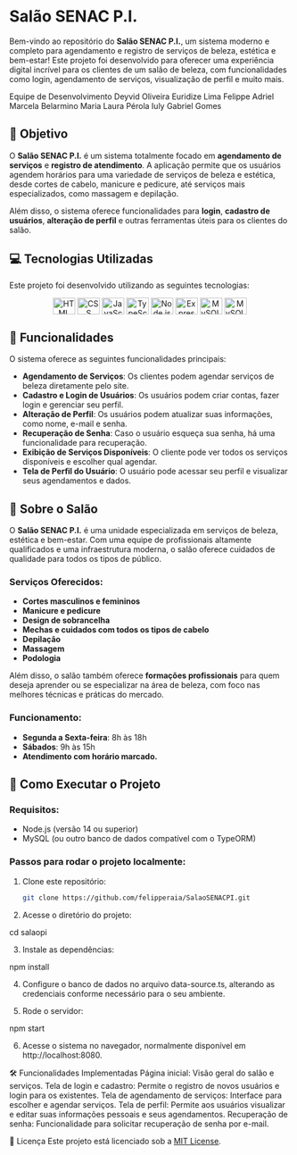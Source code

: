 # Salão SENAC P.I.

Bem-vindo ao repositório do **Salão SENAC P.I.**, um sistema moderno e completo para agendamento e registro de serviços de beleza, estética e bem-estar! Este projeto foi desenvolvido para oferecer uma experiência digital incrível para os clientes de um salão de beleza, com funcionalidades como login, agendamento de serviços, visualização de perfil e muito mais.

Equipe de Desenvolvimento
Deyvid Oliveira
Euridize Lima
Felippe Adriel
Marcela Belarmino
Maria Laura
Pérola Iuly
Gabriel Gomes

## 🎯 Objetivo

O **Salão SENAC P.I.** é um sistema totalmente focado em **agendamento de serviços** e **registro de atendimento**. A aplicação permite que os usuários agendem horários para uma variedade de serviços de beleza e estética, desde cortes de cabelo, manicure e pedicure, até serviços mais especializados, como massagem e depilação.

Além disso, o sistema oferece funcionalidades para **login**, **cadastro de usuários**, **alteração de perfil** e outras ferramentas úteis para os clientes do salão.

## 💻 Tecnologias Utilizadas

Este projeto foi desenvolvido utilizando as seguintes tecnologias:

<p align="center">
    <img align="center" height="30" width="40" alt="HTML" src="https://cdn.jsdelivr.net/gh/devicons/devicon/icons/html5/html5-original.svg">
    <img align="center" height="30" width="40" alt="CSS" src="https://cdn.jsdelivr.net/gh/devicons/devicon/icons/css3/css3-original.svg">
    <img align="center" height="30" width="40" alt="JavaScript" src="https://cdn.jsdelivr.net/gh/devicons/devicon/icons/javascript/javascript-original.svg">
    <img align="center" height="30" width="40" alt="TypeScript" src="https://cdn.jsdelivr.net/gh/devicons/devicon/icons/typescript/typescript-original.svg">
    <img align="center" height="30" width="40" alt="Node.js" src="https://cdn.jsdelivr.net/gh/devicons/devicon/icons/nodejs/nodejs-original.svg">
    <img align="center" height="30" width="40" alt="Express" src="https://cdn.jsdelivr.net/gh/devicons/devicon/icons/express/express-original.svg">
    <img align="center" height="30" width="40" alt="MySQL" src="https://seeklogo.com/images/T/typeorm-logo-F243B34DEE-seeklogo.com.png">
    <img align="center" height="30" width="40" alt="MySQL" src="https://cdn.jsdelivr.net/gh/devicons/devicon/icons/mysql/mysql-original.svg">
</p>

## 📂 Funcionalidades

O sistema oferece as seguintes funcionalidades principais:

- **Agendamento de Serviços**: Os clientes podem agendar serviços de beleza diretamente pelo site.
- **Cadastro e Login de Usuários**: Os usuários podem criar contas, fazer login e gerenciar seu perfil.
- **Alteração de Perfil**: Os usuários podem atualizar suas informações, como nome, e-mail e senha.
- **Recuperação de Senha**: Caso o usuário esqueça sua senha, há uma funcionalidade para recuperação.
- **Exibição de Serviços Disponíveis**: O cliente pode ver todos os serviços disponíveis e escolher qual agendar.
- **Tela de Perfil do Usuário**: O usuário pode acessar seu perfil e visualizar seus agendamentos e dados.

## 📅 Sobre o Salão

O **Salão SENAC P.I.** é uma unidade especializada em serviços de beleza, estética e bem-estar. Com uma equipe de profissionais altamente qualificados e uma infraestrutura moderna, o salão oferece cuidados de qualidade para todos os tipos de público.

### Serviços Oferecidos:

- **Cortes masculinos e femininos**
- **Manicure e pedicure**
- **Design de sobrancelha**
- **Mechas e cuidados com todos os tipos de cabelo**
- **Depilação**
- **Massagem**
- **Podologia**

Além disso, o salão também oferece **formações profissionais** para quem deseja aprender ou se especializar na área de beleza, com foco nas melhores técnicas e práticas do mercado.

### Funcionamento:

- **Segunda a Sexta-feira**: 8h às 18h
- **Sábados**: 9h às 15h
- **Atendimento com horário marcado.**

## 🚀 Como Executar o Projeto

### Requisitos:

- Node.js (versão 14 ou superior)
- MySQL (ou outro banco de dados compatível com o TypeORM)

### Passos para rodar o projeto localmente:

1. Clone este repositório:

   ```bash
   git clone https://github.com/felipperaia/SalaoSENACPI.git

2. Acesse o diretório do projeto:

cd salaopi

3. Instale as dependências:

npm install

4. Configure o banco de dados no arquivo data-source.ts, alterando as credenciais conforme necessário para o seu ambiente.

5. Rode o servidor:

npm start

6. Acesse o sistema no navegador, normalmente disponível em http://localhost:8080.

🛠️ Funcionalidades Implementadas
Página inicial: Visão geral do salão e serviços.
Tela de login e cadastro: Permite o registro de novos usuários e login para os existentes.
Tela de agendamento de serviços: Interface para escolher e agendar serviços.
Tela de perfil: Permite aos usuários visualizar e editar suas informações pessoais e seus agendamentos.
Recuperação de senha: Funcionalidade para solicitar recuperação de senha por e-mail.

📝 Licença
Este projeto está licenciado sob a [MIT License](https://opensource.org/licenses/MIT).
